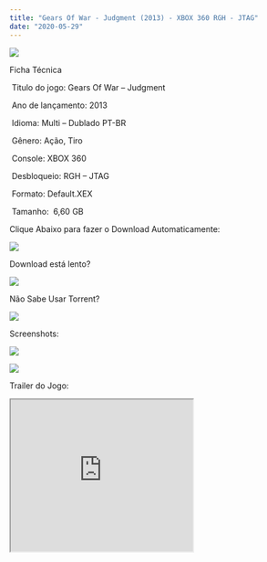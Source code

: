 ```yaml
---
title: "Gears Of War - Judgment (2013) - XBOX 360 RGH - JTAG"
date: "2020-05-29"
---
```


[![](https://1.bp.blogspot.com/-wef73Z9jem4/XtE1pzzWUrI/AAAAAAAAHg8/hgjWCUBz9p0sbig1JGktMWr6vfu2nPqwACK4BGAsYHg/s320/midia-fisica-gears-of-war-judgment-xbox-360-D_NQ_NP_714429-MLB27245906227_042018-F.jpg)](https://1.bp.blogspot.com/-wef73Z9jem4/XtE1pzzWUrI/AAAAAAAAHg8/hgjWCUBz9p0sbig1JGktMWr6vfu2nPqwACK4BGAsYHg/midia-fisica-gears-of-war-judgment-xbox-360-D_NQ_NP_714429-MLB27245906227_042018-F.jpg)

Ficha Técnica

 Titulo do jogo: Gears Of War – Judgment

 Ano de lançamento: 2013 

 Idioma: Multi – Dublado PT-BR

 Gênero: Ação, Tiro

 Console: XBOX 360

 Desbloqueio: RGH – JTAG

 Formato: Default.XEX

 Tamanho:  6,60 GB

Clique Abaixo para fazer o Download Automaticamente:

[![](https://1.bp.blogspot.com/-eNerQjlxWXg/Xsyoy1YwxPI/AAAAAAAAG8o/qs-0XGNQDR4jSn0uGinE3EzKZZ6GoZnEACPcBGAYYCw/s1600/LINK1.png)](https://zee.gl/hUhSZ)

Download está lento? 

[![](https://1.bp.blogspot.com/-QBDuGFKyRJI/XsypYtiebuI/AAAAAAAAG8w/2RjkhEnbyOwqZwiSxt3jP8uux5MWubGIACLcBGAsYHQ/s1600/LINK3.png)](https://ultragames-torrents.blogspot.com/2020/05/como-acelerar-torrents.html)

Não Sabe Usar Torrent?

[![](https://1.bp.blogspot.com/-z801RGeeaF0/XsypYEdLUrI/AAAAAAAAG8s/Mg8nVcYZpQox_qkNZQ6YLcR9F0FWCX6FwCPcBGAYYCw/s1600/LINK2.png)](https://ultragames-torrents.blogspot.com/2020/04/como-baixar-jogos-com-o-utorrent.html)

Screenshots:

[![](https://1.bp.blogspot.com/-I1AN_WxgQdM/XtE2ld0jIlI/AAAAAAAAHhc/8ZJ8hy8VhjMAblSEfBZzdZsJDhWDu22CwCK4BGAsYHg/s320/gears_of_war_judgment_screenshot_onpage_3.jpg)](https://1.bp.blogspot.com/-I1AN_WxgQdM/XtE2ld0jIlI/AAAAAAAAHhc/8ZJ8hy8VhjMAblSEfBZzdZsJDhWDu22CwCK4BGAsYHg/gears_of_war_judgment_screenshot_onpage_3.jpg)

[![](https://1.bp.blogspot.com/-q91cBRfYci4/XtE2mfiLL4I/AAAAAAAAHhg/AlyOC4srt5kMh5QqHY4N61m2vXv5uhHXwCK4BGAsYHg/s320/maxresdefault.jpg)](https://1.bp.blogspot.com/-q91cBRfYci4/XtE2mfiLL4I/AAAAAAAAHhg/AlyOC4srt5kMh5QqHY4N61m2vXv5uhHXwCK4BGAsYHg/maxresdefault.jpg)

Trailer do Jogo:

<iframe allowfullscreen class="BLOG_video_class" height="266" src="https://www.youtube.com/embed/oeIZpD6NNSw" width="320" youtube-src-id="oeIZpD6NNSw"></iframe>

